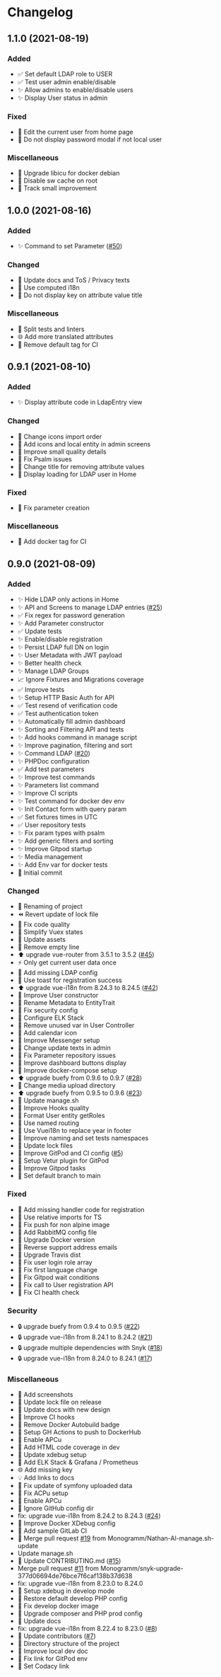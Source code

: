 # Changelog

<a name="1.1.0"></a>

## 1.1.0 (2021-08-19)

### Added

*   ✅ Set default LDAP role to USER
*   ✅ Test user admin enable/disable
*   ✨ Allow admins to enable/disable users
*   ✨ Display User status in admin

### Fixed

*   🐛 Edit the current user from home page
*   🐛 Do not display password modal if not local user

### Miscellaneous

*   🐳 Upgrade libicu for docker debian
*   🚧 Disable sw cache on root
*   🚧 Track small improvement

<a name="1.0.0"></a>

## 1.0.0 (2021-08-16)

### Added

*   ✨ Command to set Parameter ([#50](https://github.com/Monogramm/ldap-all-for-one-manager/issues/50))

### Changed

*   💬 Update docs and ToS / Privacy texts
*   🎨 Use computed i18n
*   💄 Do not display key on attribute value title

### Miscellaneous

*   🔨 Split tests and linters
*   🌐 Add more translated attributes
*   👷 Remove default tag for CI

<a name="0.9.1"></a>

## 0.9.1 (2021-08-10)

### Added

*   ✨ Display attribute code in LdapEntry view

### Changed

*   🎨 Change icons import order
*   💄 Add icons and local entity in admin screens
*   🎨 Improve small quality details
*   🎨 Fix Psalm issues
*   💬 Change title for removing attribute values
*   💄 Display loading for LDAP user in Home

### Fixed

*   🐛 Fix parameter creation

### Miscellaneous

*   👷 Add docker tag for CI

<a name="0.9.0"></a>

## 0.9.0 (2021-08-09)

### Added

*   ✨ Hide LDAP only actions in Home
*   ✨ API and Screens to manage LDAP entries ([#25](https://github.com/Monogramm/ldap-all-for-one-manager/issues/25))
*   ✅ Fix regex for password generation
*   ✨ Add Parameter constructor
*   ✅ Update tests
*   ✨ Enable/disable registration
*   ✨ Persist LDAP full DN on login
*   ✨ User Metadata with JWT payload
*   ✨ Better health check
*   ✨ Manage LDAP Groups
*   📈 Ignore Fixtures and Migrations coverage
*   ✅ Improve tests
*   ✨ Setup HTTP Basic Auth for API
*   ✅ Test resend of verification code
*   ✅ Test authentication token
*   ✨ Automatically fill admin dashboard
*   ✨ Sorting and Filtering API and tests
*   ✨ Add hooks command in manage script
*   ✨ Improve pagination, filtering and sort
*   ✨ Command LDAP ([#20](https://github.com/Monogramm/ldap-all-for-one-manager/issues/20))
*   ✨ PHPDoc configuration
*   ✅ Add test parameters
*   ✨ Improve test commands
*   ✨ Parameters list command
*   ✨ Improve CI scripts
*   ✨ Test command for docker dev env
*   ✨ Init Contact form with query param
*   ✅ Set fixtures times in UTC
*   ✅ User repository tests
*   ✨ Fix param types with psalm
*   ✨ Add generic filters and sorting
*   ✨ Improve Gitpod startup
*   ✨ Media management
*   ✨ Add Env var for docker tests
*   🎉 Initial commit

### Changed

*   🚚 Renaming of project
*   ⏪ Revert update of lock file
*   🎨 Fix code quality
*   🎨 Simplify Vuex states
*   🍱 Update assets
*   🎨 Remove empty line
*   ⬆️ upgrade vue-router from 3.5.1 to 3.5.2 ([#45](https://github.com/Monogramm/ldap-all-for-one-manager/issues/45))
*   ⚡ Only get current user data once
*   🔧 Add missing LDAP config
*   💄 Use toast for registration success
*   ⬆️ upgrade vue-i18n from 8.24.3 to 8.24.5 ([#42](https://github.com/Monogramm/ldap-all-for-one-manager/issues/42))
*   🎨 Improve User constructor
*   🚚 Rename Metadata to EntityTrait
*   🔧 Fix security config
*   🔧 Configure ELK Stack
*   🎨 Remove unused var in User Controller
*   🍱 Add calendar icon
*   🎨 Improve Messenger setup
*   💬 Change update texts in admin
*   🎨 Fix Parameter repository issues
*   💄 Improve dashboard buttons display
*   🎨 Improve docker-compose setup
*   ⬆️ upgrade buefy from 0.9.6 to 0.9.7 ([#28](https://github.com/Monogramm/ldap-all-for-one-manager/issues/28))
*   🔧 Change media upload directory
*   ⬆️ upgrade buefy from 0.9.5 to 0.9.6 ([#23](https://github.com/Monogramm/ldap-all-for-one-manager/issues/23))
*   🎨 Update manage.sh
*   🎨 Improve Hooks quality
*   🎨 Format User entity getRoles
*   🎨 Use named routing
*   🎨 Use Vuei18n to replace year in footer
*   🎨 Improve naming and set tests namespaces
*   🔧 Update lock files
*   🔧 Improve GitPod and CI config ([#5](https://github.com/Monogramm/ldap-all-for-one-manager/issues/5))
*   🔧 Setup Vetur plugin for GitPod
*   🔧 Improve Gitpod tasks
*   🔧 Set default branch to main

### Fixed

*   🐛 Add missing handler code for registration
*   🐛 Use relative imports for TS
*   💚 Fix push for non alpine image
*   💚 Add RabbitMQ config file
*   💚 Upgrade Docker version
*   🐛 Reverse support address emails
*   💚 Upgrade Travis dist
*   🐛 Fix user login role array
*   🐛 Fix first language change
*   🐛 Fix Gitpod wait conditions
*   🐛 Fix call to User registration API
*   💚 Fix CI health check

### Security

*   🔒 upgrade buefy from 0.9.4 to 0.9.5 ([#22](https://github.com/Monogramm/ldap-all-for-one-manager/issues/22))
*   🔒 upgrade vue-i18n from 8.24.1 to 8.24.2 ([#21](https://github.com/Monogramm/ldap-all-for-one-manager/issues/21))
*   🔒 upgrade multiple dependencies with Snyk ([#18](https://github.com/Monogramm/ldap-all-for-one-manager/issues/18))
*   🔒 upgrade vue-i18n from 8.24.0 to 8.24.1 ([#17](https://github.com/Monogramm/ldap-all-for-one-manager/issues/17))

### Miscellaneous

*   📝 Add screenshots
*   🔨 Update lock file on release
*   📝 Update docs with new design
*   👷 Improve CI hooks
*   📝 Remove Docker Autobuild badge
*   👷 Setup GH Actions to push to DockerHub
*   🐳 Enable APCu
*   🔨 Add HTML code coverage in dev
*   🔨 Update xdebug setup
*   🐳 Add ELK Stack & Grafana / Prometheus
*   🌐 Add missing key
*   💡 Add links to docs
*   🐳 Fix update of symfony uploaded data
*   🐳 Fix ACPu setup
*   🐳 Enable APCu
*   🐳 Ignore GitHub config dir
*   fix: upgrade vue-i18n from 8.24.2 to 8.24.3 ([#24](https://github.com/Monogramm/ldap-all-for-one-manager/issues/24))
*   🐳 Improve Docker XDebug config
*   👷 Add sample GitLab CI
*   🔀 Merge pull request [#19](https://github.com/Monogramm/ldap-all-for-one-manager/issues/19) from Monogramm/Nathan-Al-manage.sh-update
*   Update manage.sh
*   📝 Update CONTRIBUTING.md ([#15](https://github.com/Monogramm/ldap-all-for-one-manager/issues/15))
*   Merge pull request [#11](https://github.com/Monogramm/ldap-all-for-one-manager/issues/11) from Monogramm/snyk-upgrade-377d06694de76bce7f6caf138b37d638
*   fix: upgrade vue-i18n from 8.23.0 to 8.24.0
*   🐳 Setup xdebug in develop mode
*   🐳 Restore default develop PHP config
*   🐳 Fix develop docker image
*   🐳 Upgrade composer and PHP prod config
*   📝 Update docs
*   fix: upgrade vue-i18n from 8.22.4 to 8.23.0 ([#8](https://github.com/Monogramm/ldap-all-for-one-manager/issues/8))
*   📝 Update contributors ([#7](https://github.com/Monogramm/ldap-all-for-one-manager/issues/7))
*   📝 Directory structure of the project
*   📝 Improve local dev doc
*   📝 Fix link for GitPod env
*   📝 Set Codacy link
